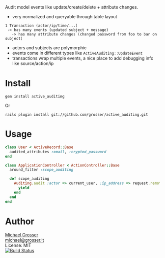 Audit model events like update/create/delete + attribute changes.<br/>
 - very normalized and queryable through table layout
```
1 Transaction (actor/ip/time/...)
 -> has many events (updated subject + message)
   -> has many attribute changes (changed password from foo to bar on subject)
```

 - actors and subjects are polymorphic
 - events come in different types like `ActiveAuditing::UpdateEvent`
 - transactions wrap multiple events, a nice place to add debugging info like source/action/ip

Install
=======
    gem install active_auditing
Or

    rails plugin install git://github.com/grosser/active_auditing.git


Usage
=====

```Ruby
class User < ActiveRecord::Base
  audited_attributes :email, :crypted_password
end

class ApplicationController < ActionController::Base
  around_filter :scope_auditing

  def scope_auditing
    Auditing.audit :actor => current_user, :ip_address => request.remote_ip do
      yield
    end
  end
end


```


Author
======
[Michael Grosser](http://grosser.it)<br/>
michael@grosser.it<br/>
License: MIT<br/>
[![Build Status](https://secure.travis-ci.org/grosser/active_auditing.png)](http://travis-ci.org/grosser/active_auditing)

